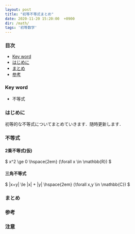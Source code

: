 ```yaml
---
layout: post
title: "初等不等式まとめ"
date: 2020-11-20 15:20:00  +0900
dir: /math/
tags: '初等数学'
---
```

<!-- 開発用 -->
<script async src="https://cdnjs.cloudflare.com/ajax/libs/mathjax/2.7.0/MathJax.js?config=TeX-AMS_CHTML"></script>
<script type="text/x-mathjax-config">
 MathJax.Hub.Config({
 tex2jax: {
 inlineMath: [["\\(","\\)"], ['$','$'] ],
 displayMath: [ ['$$','$$'], ["\\[","\\]"] ]
 }
 });
</script>

### 目次
- [Key word](#key-word)
- [はじめに](#はじめに)
- [まとめ](#まとめ)
- [参考](#参考)

### Key word
- 不等式

### はじめに
初等的な不等式についてまとめていきます．随時更新します．

### 不等式
#### 2乗不等式(仮)
$ x^2 \ge 0 \hspace{2em} (\forall x \in \mathbb{R}) $

#### 三角不等式
$ |x+y| \le |x| + |y| \hspace{2em} (\forall x,y \in \mathbb{C}) $

<!-- #### 発展的三角不等式 -->
<!-- TODO: -->

<!-- #### 相加・相乗・調和不等式 -->
<!-- TODO: -->

### まとめ
### 参考
### 注意